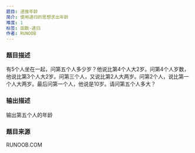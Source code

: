 ```yaml
---
题目: 递推年龄
简介: 使用递归的思想求出年龄
难度: 1
标签: 函数-递归
作者: RUNOOB
---
```


### 题目描述

有5个人坐在一起，问第五个人多少岁？他说比第4个人大2岁。问第4个人岁数，他说比第3个人大2岁。问第三个人，又说比第2人大两岁。问第2个人，说比第一个人大两岁。最后问第一个人，他说是10岁。请问第五个人多大？

### 输出描述

输出第五个人的年龄

### 题目来源

RUNOOB.COM